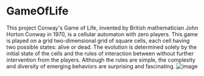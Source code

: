 # GameOfLife

  This project 
  Conway's Game of Life, invented by British mathematician John Horton Conway
in 1970, is a cellular automaton with zero players. This game is played on a grid
two-dimensional grid of square cells, each cell having two possible states: alive or dead. The evolution is determined solely by the initial state of the cells and the rules of interaction between without further intervention from the players. Although the rules are simple, the complexity and diversity of emerging behaviors are surprising and fascinating.
![image](https://github.com/user-attachments/assets/7e967cf9-3764-42e9-905a-2842d34c32ea)

